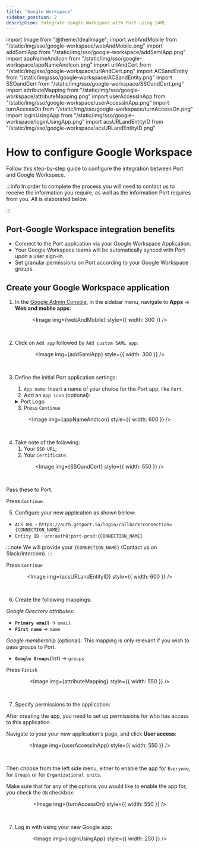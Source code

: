 ```yaml
---
title: "Google Workspace"
sidebar_position: 2
description: Integrate Google Workspace with Port using SAML
---
```


import Image from "@theme/IdealImage";
import webAndMobile from "/static/img/sso/google-workspace/webAndMobile.png"
import addSamlApp from "/static/img/sso/google-workspace/addSamlApp.png"
import appNameAndIcon from "/static/img/sso/google-workspace/appNameAndIcon.png"
import urlAndCert from "/static/img/sso/google-workspace/urlAndCert.png"
import ACSandEntity from "/static/img/sso/google-workspace/ACSandEntity.png"
import SSOandCert from "/static/img/sso/google-workspace/SSOandCert.png"
import attributeMapping from "/static/img/sso/google-workspace/attributeMapping.png"
import userAccessInApp from "/static/img/sso/google-workspace/userAccessInApp.png"
import turnAccessOn from "/static/img/sso/google-workspace/turnAccessOn.png"
import loginUsingApp from "/static/img/sso/google-workspace/loginUsingApp.png"
import acsURLandEntityID from "/static/img/sso/google-workspace/acsURLandEntityID.png"

# How to configure Google Workspace

Follow this step-by-step guide to configure the integration between Port and Google Workspace.

:::info
In order to complete the process you will need to contact us to receive the information you require, as well as the information Port requires from you. All is elaborated below.

:::

## Port-Google Workspace integration benefits

- Connect to the Port application via your Google Workspace Application.
- Your Google Workspace teams will be automatically synced with Port upon a user sign-in.
- Set granular permissions on Port according to your Google Workspace groups.

## Create your Google Workspace application

1. In the [Google Admin Console](https://admin.google.com/), in the sidebar menu, navigate to **Apps** -> **Web and mobile apps**:

<center>

<Image img={webAndMobile} style={{ width: 300 }} />

</center>

<br/>

2. Click on `Add app` followed by `Add custom SAML app`:

<center>

<Image img={addSamlApp} style={{ width: 300 }} />

</center>

<br/>

3. Define the initial Port application settings:

   1. `App name`: Insert a name of your choice for the Port app, like `Port`.
   2. Add an `App icon` (optional):

   <details>
   <summary>Port Logo</summary>

   ![Port's logo](/img/sso/general-assets/PortIcon.png)

   </details>

   3. Press `Continue`

<center>

<Image img={appNameAndIcon} style={{ width: 600 }} />

</center>

<br/>

4. Take note of the following:
   1. Your `SSO URL`;
   2. Your `Certificate`.

<center>

<Image img={SSOandCert} style={{ width: 550 }} />

</center>

<br/>

Pass these to Port. <br/>

Press `Continue`.

5. Configure your new application as shown bellow:

- `ACS URL` - `https://auth.getport.io/login/callback?connection={CONNECTION_NAME}`
- `Entity ID` - `urn:auth0:port-prod:{CONNECTION_NAME}`

:::note
We will provide your `{CONNECTION_NAME}` (Contact us on Slack/Intercom).
:::

Press `Continue`

<center>

<Image img={acsURLandEntityID} style={{ width: 600 }} />

</center>

<br/>

6. Create the following mappings:

_Google Directory attributes_:

- **`Primary email`** -> `email`
- **`First name`** -> `name`

_Google membership_ (optional): This mapping is only relevant if you wish to pass groups to Port.

- **`Google Groups`**(list) -> `groups`

Press `Finish`

<center>

<Image img={attributeMapping} style={{ width: 550 }} />

</center>

<br/>

7. Specify permissions to the application:

After creating the app, you need to set up permissions for who has access to this application.

Navigate to your your new application's page, and click **User access**:

<center>

<Image img={userAccessInApp} style={{ width: 550 }} />

</center>

<br/>

Then choose from the left side menu, either to enable the app for `Everyone`, for `Groups` or for `Organizational units`.

Make sure that for any of the options you would like to enable the app for, you check the `ON` checkbox:

<center>

<Image img={turnAccessOn} style={{ width: 550 }} />

</center>

<br/>

7. Log in with using your new Google app:

<center>

<Image img={loginUsingApp} style={{ width: 250 }} />

</center>
